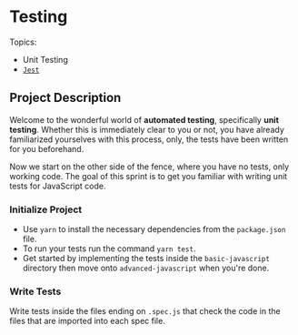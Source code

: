 # Testing

Topics:

- Unit Testing
- [`Jest`](https://facebook.github.io/jest/)

## Project Description

Welcome to the wonderful world of **automated testing**, specifically **unit testing**. Whether this is immediately clear to you or not, you have already familiarized yourselves with this process, only, the tests have been written for you beforehand.

Now we start on the other side of the fence, where you have no tests, only working code. The goal of this sprint is to get you familiar with writing unit tests for JavaScript code.

### Initialize Project

- Use `yarn` to install the necessary dependencies from the `package.json` file.
- To run your tests run the command `yarn test`.
- Get started by implementing the tests inside the `basic-javascript` directory then move onto `advanced-javascript` when you're done.

### Write Tests

Write tests inside the files ending on `.spec.js` that check the code in the files that are imported into each spec file.
